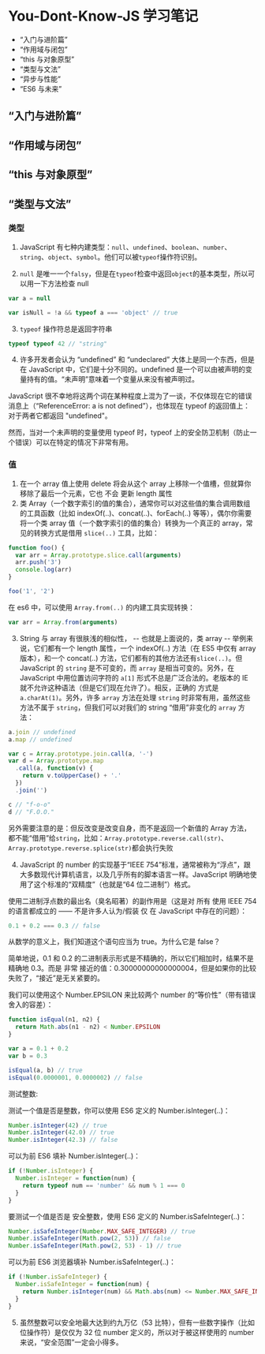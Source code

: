# You-Dont-Know-JS 学习笔记

- “入门与进阶篇”
- “作用域与闭包”
- “this 与对象原型”
- “类型与文法”
- “异步与性能”
- “ES6 与未来”

## “入门与进阶篇”

## “作用域与闭包”

## “this 与对象原型”

## “类型与文法”

### 类型

1. JavaScript 有七种内建类型：`null`、`undefined`、`boolean`、`number`、`string`、`object`、`symbol`。他们可以被`typeof`操作符识别。

2. `null` 是唯一一个`falsy`，但是在`typeof`检查中返回`object`的基本类型，所以可以用一下方法检查 null

```js
var a = null

var isNull = !a && typeof a === 'object' // true
```

3. `typeof` 操作符总是返回字符串

```js
typeof typeof 42 // "string"
```

4. 许多开发者会认为 “undefined” 和 “undeclared” 大体上是同一个东西，但是在 JavaScript 中，它们是十分不同的。undefined 是一个可以由被声明的变量持有的值。“未声明”意味着一个变量从来没有被声明过。

JavaScript 很不幸地将这两个词在某种程度上混为了一谈，不仅体现在它的错误消息上（“ReferenceError: a is not defined”），也体现在 typeof 的返回值上：对于两者它都返回 "undefined"。

然而，当对一个未声明的变量使用 typeof 时，typeof 上的安全防卫机制（防止一个错误）可以在特定的情况下非常有用。

### 值

1.  在一个 array 值上使用 delete 将会从这个 array 上移除一个值槽，但就算你移除了最后一个元素，它也 不会 更新 length 属性
2.  类 Array（一个数字索引的值的集合），通常你可以对这些值的集合调用数组的工具函数（比如 indexOf(..)、concat(..)、forEach(..) 等等），偶尔你需要将一个类 array 值（一个数字索引的值的集合）转换为一个真正的 array，常见的转换方式是借用 `slice(..)` 工具，比如：

```js
function foo() {
  var arr = Array.prototype.slice.call(arguments)
  arr.push('3')
  console.log(arr)
}

foo('1', '2')
```

在 es6 中，可以使用 `Array.from(..)` 的内建工具实现转换：

```js
var arr = Array.from(arguments)
```

3. String 与 array 有很肤浅的相似性， -- 也就是上面说的，类 array -- 举例来说，它们都有一个 length 属性，一个 indexOf(..) 方法（在 ES5 中仅有 array 版本），和一个 concat(..) 方法，它们都有的其他方法还有`slice(..)`。但 JavaScript 的 `string` 是不可变的，而 `array` 是相当可变的。另外，在 JavaScript 中用位置访问字符的 `a[1]` 形式不总是广泛合法的。老版本的 IE 就不允许这种语法（但是它们现在允许了）。相反，正确的 方式是 `a.charAt(1)`。另外，许多 `array` 方法在处理 `string` 时非常有用，虽然这些方法不属于 `string`，但我们可以对我们的 string “借用”非变化的 `array` 方法：

```js
a.join // undefined
a.map // undefined

var c = Array.prototype.join.call(a, '-')
var d = Array.prototype.map
  .call(a, function(v) {
    return v.toUpperCase() + '.'
  })
  .join('')

c // "f-o-o"
d // "F.O.O."
```

另外需要注意的是：但反改变是改变自身，而不是返回一个新值的 Array 方法，都不能“借用”给`string`，比如：`Array.prototype.reverse.call(str)`、`Array.prototype.reverse.splice(str)`都会执行失败

4. JavaScript 的 number 的实现基于“IEEE 754”标准，通常被称为“浮点”，跟大多数现代计算机语言，以及几乎所有的脚本语言一样。JavaScript 明确地使用了这个标准的“双精度”（也就是“64 位二进制”）格式。

使用二进制浮点数的最出名（臭名昭著）的副作用是（这是对 所有 使用 IEEE 754 的语言都成立的 —— 不是许多人认为/假装 仅 在 JavaScript 中存在的问题）：

```js
0.1 + 0.2 === 0.3 // false
```

从数学的意义上，我们知道这个语句应当为 true。为什么它是 false？

简单地说，0.1 和 0.2 的二进制表示形式是不精确的，所以它们相加时，结果不是精确地 0.3。而是 非常 接近的值：0.30000000000000004，但是如果你的比较失败了，“接近”是无关紧要的。

我们可以使用这个 Number.EPSILON 来比较两个 number 的“等价性”（带有错误舍入的容差）：

```js
function isEqual(n1, n2) {
  return Math.abs(n1 - n2) < Number.EPSILON
}

var a = 0.1 + 0.2
var b = 0.3

isEqual(a, b) // true
isEqual(0.0000001, 0.0000002) // false
```

测试整数:

测试一个值是否是整数，你可以使用 ES6 定义的 Number.isInteger(..)：

```js
Number.isInteger(42) // true
Number.isInteger(42.0) // true
Number.isInteger(42.3) // false
```

可以为前 ES6 填补 Number.isInteger(..)：

```js
if (!Number.isInteger) {
  Number.isInteger = function(num) {
    return typeof num == 'number' && num % 1 === 0
  }
}
```

要测试一个值是否是 安全整数，使用 ES6 定义的 Number.isSafeInteger(..)：

```js
Number.isSafeInteger(Number.MAX_SAFE_INTEGER) // true
Number.isSafeInteger(Math.pow(2, 53)) // false
Number.isSafeInteger(Math.pow(2, 53) - 1) // true
```

可以为前 ES6 浏览器填补 Number.isSafeInteger(..)：

```js
if (!Number.isSafeInteger) {
  Number.isSafeInteger = function(num) {
    return Number.isInteger(num) && Math.abs(num) <= Number.MAX_SAFE_INTEGER
  }
}
```

5. 虽然整数可以安全地最大达到约九万亿（53 比特），但有一些数字操作（比如位操作符）是仅仅为 32 位 number 定义的，所以对于被这样使用的 number 来说，“安全范围”一定会小得多。
